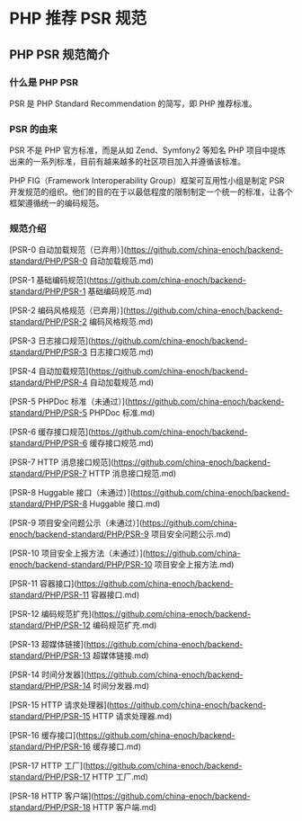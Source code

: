 # PHP 推荐 PSR 规范

## PHP PSR 规范简介

### 什么是 PHP PSR

PSR 是 PHP Standard Recommendation 的简写，即 PHP 推荐标准。

### PSR 的由来

PSR 不是 PHP 官方标准，而是从如 Zend、Symfony2 等知名 PHP 项目中提炼出来的一系列标准，目前有越来越多的社区项目加入并遵循该标准。

PHP FIG（Framework Interoperability Group）框架可互用性小组是制定 PSR 开发规范的组织。他们的目的在于以最低程度的限制制定一个统一的标准，让各个框架遵循统一的编码规范。

### 规范介绍

[PSR-0 自动加载规范（已弃用）](https://github.com/china-enoch/backend-standard/PHP/PSR-0 自动加载规范.md)

[PSR-1 基础编码规范](https://github.com/china-enoch/backend-standard/PHP/PSR-1 基础编码规范.md)

[PSR-2 编码风格规范（已弃用）](https://github.com/china-enoch/backend-standard/PHP/PSR-2 编码风格规范.md)

[PSR-3 日志接口规范](https://github.com/china-enoch/backend-standard/PHP/PSR-3 日志接口规范.md)

[PSR-4 自动加载规范](https://github.com/china-enoch/backend-standard/PHP/PSR-4 自动加载规范.md)

[PSR-5 PHPDoc 标准（未通过）](https://github.com/china-enoch/backend-standard/PHP/PSR-5 PHPDoc 标准.md)

[PSR-6 缓存接口规范](https://github.com/china-enoch/backend-standard/PHP/PSR-6 缓存接口规范.md)

[PSR-7 HTTP 消息接口规范](https://github.com/china-enoch/backend-standard/PHP/PSR-7 HTTP 消息接口规范.md)

[PSR-8 Huggable 接口（未通过）](https://github.com/china-enoch/backend-standard/PHP/PSR-8 Huggable 接口.md)

[PSR-9 项目安全问题公示（未通过）](https://github.com/china-enoch/backend-standard/PHP/PSR-9 项目安全问题公示.md)

[PSR-10 项目安全上报方法（未通过）](https://github.com/china-enoch/backend-standard/PHP/PSR-10 项目安全上报方法.md)

[PSR-11 容器接口](https://github.com/china-enoch/backend-standard/PHP/PSR-11 容器接口.md)

[PSR-12 编码规范扩充](https://github.com/china-enoch/backend-standard/PHP/PSR-12 编码规范扩充.md)

[PSR-13 超媒体链接](https://github.com/china-enoch/backend-standard/PHP/PSR-13 超媒体链接.md)

[PSR-14 时间分发器](https://github.com/china-enoch/backend-standard/PHP/PSR-14 时间分发器.md)

[PSR-15 HTTP 请求处理器](https://github.com/china-enoch/backend-standard/PHP/PSR-15 HTTP 请求处理器.md)

[PSR-16 缓存接口](https://github.com/china-enoch/backend-standard/PHP/PSR-16 缓存接口.md)

[PSR-17 HTTP 工厂](https://github.com/china-enoch/backend-standard/PHP/PSR-17 HTTP 工厂.md)

[PSR-18 HTTP 客户端](https://github.com/china-enoch/backend-standard/PHP/PSR-18 HTTP 客户端.md)
